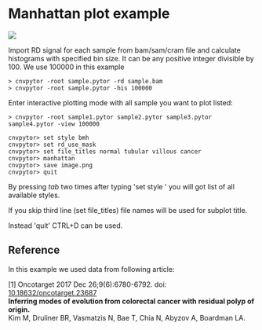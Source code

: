 # Manhattan plot example

<img src="https://raw.githubusercontent.com/abyzovlab/CNVpytor/master/imgs/manhattan.png">

Import RD signal for each sample from bam/sam/cram file and calculate histograms with specified bin size. 
It can be any positive integer divisible by 100. We use 100000 in this example

```
> cnvpytor -root sample.pytor -rd sample.bam
> cnvpytor -root sample.pytor -his 100000
```

Enter interactive plotting mode with all sample you want to plot listed:

```
> cnvpytor -root sample1.pytor sample2.pytor sample3.pytor sample4.pytor -view 100000

cnvpytor> set style bmh
cnvpytor> set rd_use_mask
cnvpytor> set file_titles normal tubular villous cancer 
cnvpytor> manhattan
cnvpytor> save image.png
cnvpytor> quit
```

By pressing *tab* two times after typing 'set style ' you will got list of all available styles.

If you skip third line (set file_titles) file names will be used for subplot title.

Instead 'quit' CTRL+D can be used.

## Reference

In this example we used data from following article:

[1] Oncotarget 2017 Dec 26;9(6):6780-6792. doi: [10.18632/oncotarget.23687](https://www.doi.org/10.18632/oncotarget.23687)<br>
**Inferring modes of evolution from colorectal cancer with residual polyp of origin.**<br>
Kim M, Druliner BR, Vasmatzis N, Bae T, Chia N, Abyzov A, Boardman LA.
